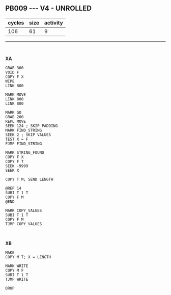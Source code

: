 ## PB009 --- V4 - UNROLLED

| cycles | size | activity |
| ------ | ---- | -------- |
| 106 | 61 | 9 |
<hr>
<br>

**XA**

```
GRAB 300
VOID F
COPY F X
WIPE
LINK 800

MARK MOVE
LINK 800
LINK 800

MARK GO
GRAB 200
REPL MOVE
SEEK 124 ; SKIP PADDING
MARK FIND_STRING
SEEK 2 ; SKIP VALUES
TEST X = F
FJMP FIND_STRING

MARK STRING_FOUND
COPY F X
COPY F T
SEEK -9999
SEEK X

COPY T M; SEND LENGTH

@REP 14
SUBI T 1 T
COPY F M
@END

MARK COPY_VALUES
SUBI T 1 T
COPY F M
TJMP COPY_VALUES
```

<br>

**XB**

```
MAKE
COPY M T; X = LENGTH

MARK WRITE
COPY M F
SUBI T 1 T
TJMP WRITE

DROP
```
